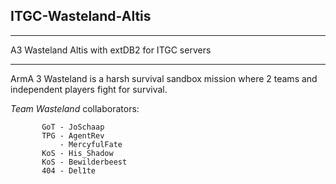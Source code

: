 ## ITGC-Wasteland-Altis ##
***

A3 Wasteland Altis with extDB2 for ITGC servers

***
ArmA 3 Wasteland is a harsh survival sandbox mission where 2 teams and independent players fight for survival.


*Team Wasteland* collaborators:
       
```
       GoT - JoSchaap
       TPG - AgentRev
           - MercyfulFate
       KoS - His_Shadow
       KoS - Bewilderbeest
       404 - Del1te
```